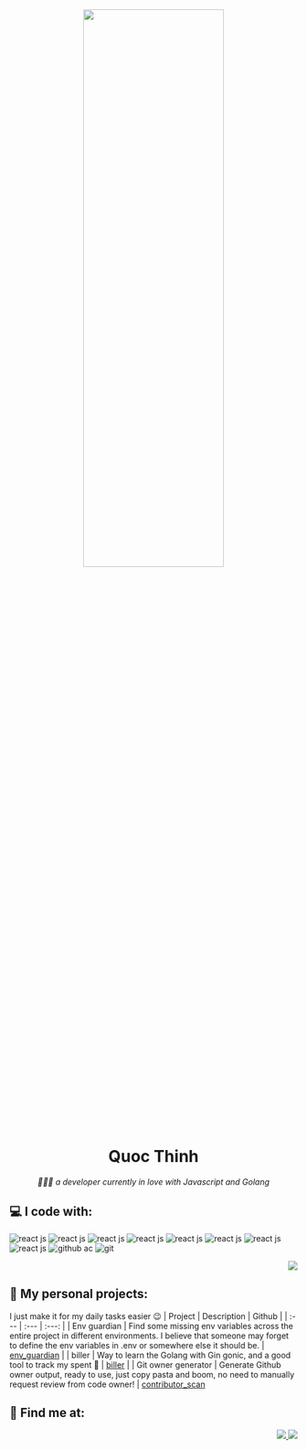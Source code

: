 <div align="center">
  <img width="70%" height="50%" src="https://media.giphy.com/media/vrKUtJNMtB3Y4/giphy.gif" />
  <h1>Quoc Thinh</h1>
  <em>🧑🏻‍💻 a developer currently in love with Javascript and Golang</em>
</div>

## 💻 I code with: 
![react js](https://img.shields.io/badge/React-20232A?style=for-the-badge&logo=react&logoColor=61DAFB)
![react js](https://img.shields.io/badge/React_Native-20232A?style=for-the-badge&logo=react&logoColor=61DAFB)
![react js](https://img.shields.io/badge/Redux-593D88?style=for-the-badge&logo=redux&logoColor=white)
![react js](https://img.shields.io/badge/Redux%20saga-86D46B?style=for-the-badge&logo=redux%20saga&logoColor=999999)
![react js](https://img.shields.io/badge/Vue.js-35495E?style=for-the-badge&logo=vuedotjs&logoColor=4FC08D)
![react js](https://img.shields.io/badge/Go-00ADD8?style=for-the-badge&logo=go&logoColor=white)
![react js](https://img.shields.io/badge/Laravel-FF2D20?style=for-the-badge&logo=laravel&logoColor=white)
![react js](https://img.shields.io/badge/MySQL-005C84?style=for-the-badge&logo=mysql&logoColor=white)
![github ac](https://img.shields.io/badge/GitHub_Actions-2088FF?style=for-the-badge&logo=github-actions&logoColor=white)
![git](https://img.shields.io/badge/GIT-E44C30?style=for-the-badge&logo=git&logoColor=white)

<div align="right">
  <img src="https://github-readme-stats.vercel.app/api?username=nanxy-tran&count_private=true&show_icons=true&theme=cobalt" />
</div>


## 🚀 My personal projects: 
I just make it for my daily tasks easier 😉 
| Project      | Description        | Github             |
| :---        |    :---   |          :---: |
| Env guardian |  Find some missing env variables across the entire project in different environments. I believe that someone may forget to define the env variables in .env or somewhere else it should be.    | [env_guardian](https://github.com/Nanxy-Tran/env_guardian)  |
| biller   | Way to learn the Golang with Gin gonic, and a good tool to track my spent 🤑        | [biller](https://github.com/Nanxy-Tran/biller)     |
| Git owner generator | Generate Github owner output, ready to use, just copy pasta and boom, no need to manually request review from code owner! | [contributor_scan](https://github.com/Nanxy-Tran/contributor_scan) 

## 🔎 Find me at: 
<div align="right">
  <a  href="mailto:eeit104@gmail.com">
    <img src="https://img.shields.io/badge/Gmail-D14836?style=for-the-badge&logo=gmail&logoColor=white"/>
  </a>
  <a href="https://www.linkedin.com/in/quoc-thinh-dang-38319a195/">
    <img src="https://img.shields.io/badge/LinkedIn-0077B5?style=for-the-badge&logo=linkedin&logoColor=white"/>
  </a>
</div>
